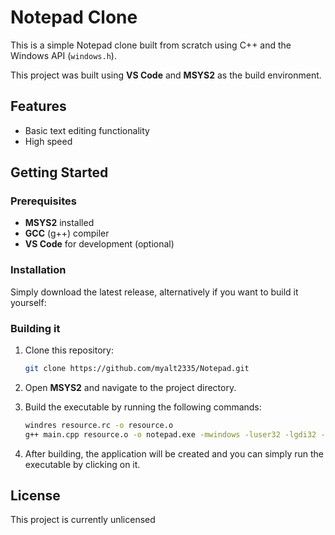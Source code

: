 
# Notepad Clone

This is a simple Notepad clone built from scratch using C++ and the Windows API (`windows.h`). 

This project was built using **VS Code** and **MSYS2** as the build environment.

## Features
- Basic text editing functionality
- High speed

## Getting Started

### Prerequisites
- **MSYS2** installed
- **GCC** (g++) compiler
- **VS Code** for development (optional)

### Installation

Simply download the latest release, alternatively if you want to build it yourself:

### Building it

1. Clone this repository:
    ```bash
    git clone https://github.com/myalt2335/Notepad.git
    ```

2. Open **MSYS2** and navigate to the project directory.

3. Build the executable by running the following commands:
    ```bash
    windres resource.rc -o resource.o
    g++ main.cpp resource.o -o notepad.exe -mwindows -luser32 -lgdi32 -lcomdlg32 -lcomctl32 -lshlwapi -static-libgcc -static-libstdc++
    ```

4. After building, the application will be created and you can simply run the executable by clicking on it.

## License

This project is currently unlicensed
